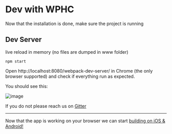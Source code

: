 # Dev with WPHC

Now that the installation is done, make sure the project is running

## Dev Server

live reload in memory (no files are dumped in www folder)

```
npm start
```

Open http://localhost:8080/webpack-dev-server/ in Chrome (the only browser supported) and check if everything run as expected.

You should see this:

![image](https://cloud.githubusercontent.com/assets/1388706/12190201/75324ec8-b58b-11e5-871c-d672a0666959.png)

If you do not please reach us on [Gitter](https://gitter.im/shprink/wordpress-hybrid-client)

---

Now that the app is working on your browser we can start [building on iOS & Android!](BUILD.md)
